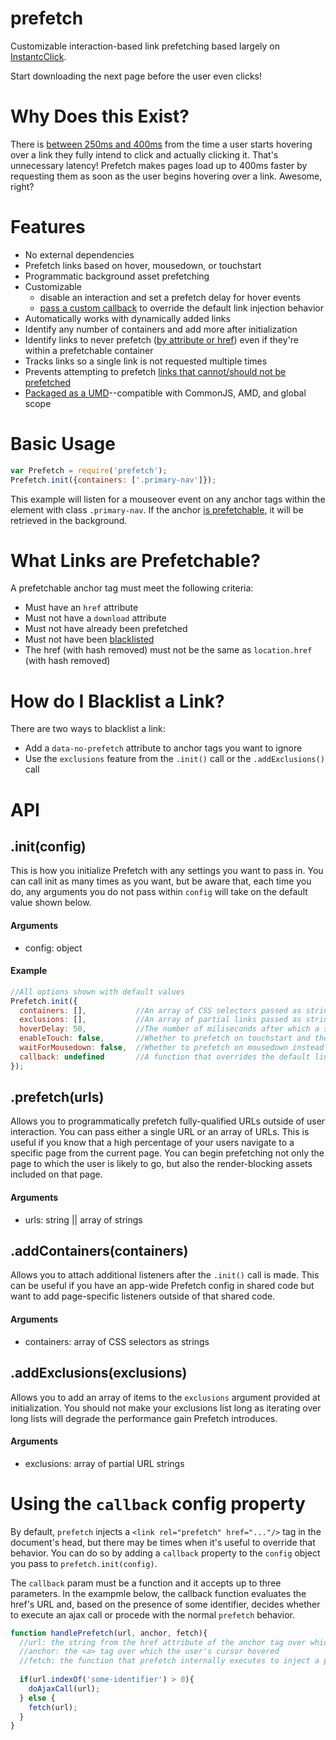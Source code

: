 # prefetch

Customizable interaction-based link prefetching based largely on [InstantcClick](http://instantclick.io/).

Start downloading the next page before the user even clicks!

# Why Does this Exist?

There is [between 250ms and 400ms](http://instantclick.io/click-test) from the time a user starts hovering over a link they fully intend to click and actually clicking it. That's unnecessary latency! Prefetch makes pages load up to 400ms faster by requesting them as soon as the user begins hovering over a link. Awesome, right?

# Features

* No external dependencies
* Prefetch links based on hover, mousedown, or touchstart
* Programmatic background asset prefetching
* Customizable
  * disable an interaction and set a prefetch delay for hover events
  * [pass a custom callback](#using-the-callback-config-property) to override the default link injection behavior
* Automatically works with dynamically added links
* Identify any number of containers and add more after initialization
* Identify links to never prefetch ([by attribute or href](#how-do-i-blacklist-a-link)) even if they're within a prefetchable container
* Tracks links so a single link is not requested multiple times
* Prevents attempting to prefetch [links that cannot/should not be prefetched](#what-links-are-prefetchable)
* [Packaged as a UMD](http://bob.yexley.net/umd-javascript-that-runs-anywhere/)--compatible with CommonJS, AMD, and global scope

# Basic Usage

```javascript
var Prefetch = require('prefetch');
Prefetch.init({containers: ['.primary-nav']});
```

This example will listen for a mouseover event on any anchor tags within the element with class `.primary-nav`. If the anchor [is prefetchable](#what-links-are-prefetchable), it will be retrieved in the background.

# What Links are Prefetchable?

A prefetchable anchor tag must meet the following criteria:

* Must have an `href` attribute
* Must not have a `download` attribute
* Must not have already been prefetched
* Must not have been [blacklisted](#how-do-i-blacklist-a-link)
* The href (with hash removed) must not be the same as `location.href` (with hash removed)

# How do I Blacklist a Link?

There are two ways to blacklist a link:

* Add a `data-no-prefetch` attribute to anchor tags you want to ignore
* Use the `exclusions` feature from the `.init()` call or the `.addExclusions()` call

# API

## .init(config)

This is how you initialize Prefetch with any settings you want to pass in. You can call init as many times as you want, but be aware that, each time you do, any arguments you do not pass within `config` will take on the default value shown below.

#### Arguments

* config: object

#### Example

```javascript
//All options shown with default values
Prefetch.init({
  containers: [],           //An array of CSS selectors passed as strings--a delegate listener will be attached to these elements
  exclusions: [],           //An array of partial links passed as strings--if the potential prefetch link contains any of these partial links, it will be ignored
  hoverDelay: 50,           //The number of miliseconds after which a sustained hover triggers a link prefetch
  enableTouch: false,       //Whether to prefetch on touchstart and therefore on mobile
  waitForMousedown: false,  //Whether to prefetch on mousedown instead of on hover
  callback: undefined       //A function that overrides the default link injection behavior
});
```

## .prefetch(urls)

Allows you to programmatically prefetch fully-qualified URLs outside of user interaction. You can pass either a single URL or an array of URLs. This is useful if you know that a high percentage of your users navigate to a specific page from the current page. You can begin prefetching not only the page to which the user is likely to go, but also the render-blocking assets included on that page.

#### Arguments

* urls: string || array of strings

## .addContainers(containers)

Allows you to attach additional listeners after the `.init()` call is made. This can be useful if you have an app-wide Prefetch config in shared code but want to add page-specific listeners outside of that shared code.

#### Arguments

* containers: array of CSS selectors as strings

## .addExclusions(exclusions)

Allows you to add an array of items to the `exclusions` argument provided at initialization. You should not make your exclusions list long as iterating over long lists will degrade the performance gain Prefetch introduces.

#### Arguments

* exclusions: array of partial URL strings

# Using the `callback` config property

By default, `prefetch` injects a `<link rel="prefetch" href="..."/>` tag in the document's head, but there may be times when it's useful to override that behavior. You can do so by adding a `callback` property to the `config` object you pass to `prefetch.init(config)`.

The `callback` param must be a function and it accepts up to three parameters. In the exampmle below, the callback function evaluates the href's URL and, based on the presence of some identifier, decides whether to execute an ajax call or procede with the normal `prefetch` behavior.

```javascript
function handlePrefetch(url, anchor, fetch){
  //url: the string from the href attribute of the anchor tag over which the user's cursor hovered
  //anchor: the <a> tag over which the user's cursor hovered
  //fetch: the function that prefetch internally executes to inject a prefetch link
  
  if(url.indexOf('some-identifier') > 0){
    doAjaxCall(url);
  } else {
    fetch(url);
  }
}
```
